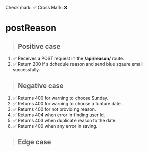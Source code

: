 Check mark: ✅
Cross Mark: ❌

# postReason

> ## Positive case
1. ✅ Receives a POST request in the **/api/reason/** route.
2. ✅ Return 200 if s dchedule reason and send blue sqaure email successfully.

> ## Negative case
1. ✅ Returns 400 for warning to choose Sunday. 
2. ✅ Returns 400 for warning to choose a funture date. 
3. ✅ Returns 400 for not providing reason. 
4. ✅ Returns 404 when error in finding user Id. 
5. ✅ Returns 403 when duplicate reason to the date.
6. ✅ Returns 400 when any error in saving.

> ## Edge case